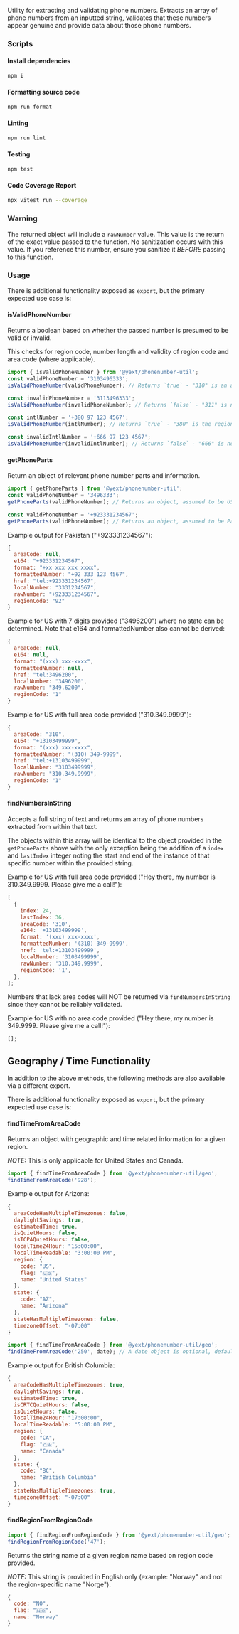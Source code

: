 Utility for extracting and validating phone numbers. Extracts an array of phone numbers from an inputted string, validates that these numbers appear genuine and provide data about those phone numbers.

### Scripts

#### Install dependencies

```bash
npm i
```

#### Formatting source code

```bash
npm run format
```

#### Linting

```bash
npm run lint
```

#### Testing

```bash
npm test
```

#### Code Coverage Report

```bash
npx vitest run --coverage
```

### Warning

The returned object will include a `rawNumber` value. This value is the return of the exact value passed to the function. No sanitization occurs with this value. If you reference this number, ensure you sanitize it _BEFORE_ passing to this function.

### Usage

There is additional functionality exposed as `export`, but the primary expected use case is:

#### isValidPhoneNumber

Returns a boolean based on whether the passed number is presumed to be valid or invalid.

This checks for region code, number length and validity of region code and area code (where applicable).

```javascript
import { isValidPhoneNumber } from '@yext/phonenumber-util';
const validPhoneNumber = '3103496333';
isValidPhoneNumber(validPhoneNumber); // Returns `true` - "310" is an area code for California

const invalidPhoneNumber = '3113496333';
isValidPhoneNumber(invalidPhoneNumber); // Returns `false` - "311" is not a valid area code

const intlNumber = '+380 97 123 4567';
isValidPhoneNumber(intlNumber); // Returns `true` - "380" is the region code for Ukraine

const invalidIntlNumber = '+666 97 123 4567';
isValidPhoneNumber(invalidIntlNumber); // Returns `false` - "666" is not a valid region code
```

#### getPhoneParts

Return an object of relevant phone number parts and information.

```javascript
import { getPhoneParts } from '@yext/phonenumber-util';
const validPhoneNumber = '3496333';
getPhoneParts(validPhoneNumber); // Returns an object, assumed to be US / Canada, region code "1" but no area code can be reliably determined.

const validPhoneNumber = '+923331234567';
getPhoneParts(validPhoneNumber); // Returns an object, assumed to be Pakistan, region code "92".
```

Example output for Pakistan ("+923331234567"):

```javascript
{
  areaCode: null,
  e164: "+923331234567",
  format: "+xx xxx xxx xxxx",
  formattedNumber: "+92 333 123 4567",
  href: "tel:+923331234567",
  localNumber: "3331234567",
  rawNumber: "+923331234567",
  regionCode: "92"
}
```

Example for US with 7 digits provided ("3496200") where no state can be determined. Note that e164 and formattedNumber also cannot be derived:

```javascript
{
  areaCode: null,
  e164: null,
  format: "(xxx) xxx-xxxx",
  formattedNumber: null,
  href: "tel:3496200",
  localNumber: "3496200",
  rawNumber: "349.6200",
  regionCode: "1"
}
```

Example for US with full area code provided ("310.349.9999"):

```javascript
{
  areaCode: "310",
  e164: "+13103499999",
  format: "(xxx) xxx-xxxx",
  formattedNumber: "(310) 349-9999",
  href: "tel:+13103499999",
  localNumber: "3103499999",
  rawNumber: "310.349.9999",
  regionCode: "1"
}
```

#### findNumbersInString

Accepts a full string of text and returns an array of phone numbers extracted from within that text.

The objects within this array will be identical to the object provided in the `getPhoneParts` above with the only exception being the addition of a `index` and `lastIndex` integer noting the start and end of the instance of that specific number within the provided string.

Example for US with full area code provided ("Hey there, my number is 310.349.9999. Please give me a call!"):

```javascript
[
  {
    index: 24,
    lastIndex: 36,
    areaCode: '310',
    e164: '+13103499999',
    format: '(xxx) xxx-xxxx',
    formattedNumber: '(310) 349-9999',
    href: 'tel:+13103499999',
    localNumber: '3103499999',
    rawNumber: '310.349.9999',
    regionCode: '1',
  },
];
```

Numbers that lack area codes will NOT be returned via `findNumbersInString` since they cannot be reliably validated.

Example for US with no area code provided ("Hey there, my number is 349.9999. Please give me a call!"):

```javascript
[];
```

## Geography / Time Functionality

In addition to the above methods, the following methods are also available via a different export.

There is additional functionality exposed as `export`, but the primary expected use case is:

#### findTimeFromAreaCode

Returns an object with geographic and time related information for a given region.

_NOTE:_ This is only applicable for United States and Canada.

```javascript
import { findTimeFromAreaCode } from '@yext/phonenumber-util/geo';
findTimeFromAreaCode('928');
```

Example output for Arizona:

```javascript
{
  areaCodeHasMultipleTimezones: false,
  daylightSavings: true,
  estimatedTime: true,
  isQuietHours: false,
  isTCPAQuietHours: false,
  localTime24Hour: "15:00:00",
  localTimeReadable: "3:00:00 PM",
  region: {
    code: "US",
    flag: "🇺🇸",
    name: "United States"
  },
  state: {
    code: "AZ",
    name: "Arizona"
  },
  stateHasMultipleTimezones: false,
  timezoneOffset: "-07:00"
}
```

```javascript
import { findTimeFromAreaCode } from '@yext/phonenumber-util/geo';
findTimeFromAreaCode('250', date); // A date object is optional, defaulting to the current time.
```

Example output for British Columbia:

```javascript
{
  areaCodeHasMultipleTimezones: true,
  daylightSavings: true,
  estimatedTime: true,
  isCRTCQuietHours: false,
  isQuietHours: false,
  localTime24Hour: "17:00:00",
  localTimeReadable: "5:00:00 PM",
  region: {
    code: "CA",
    flag: "🇨🇦",
    name: "Canada"
  },
  state: {
    code: "BC",
    name: "British Columbia"
  },
  stateHasMultipleTimezones: true,
  timezoneOffset: "-07:00"
}
```

#### findRegionFromRegionCode

```javascript
import { findRegionFromRegionCode } from '@yext/phonenumber-util/geo';
findRegionFromRegionCode('47');
```

Returns the string name of a given region name based on region code provided.

_NOTE:_ This string is provided in English only (example: "Norway" and not the region-specific name "Norge").

```javascript
{
  code: "NO",
  flag: "🇳🇴",
  name: "Norway"
}
```
